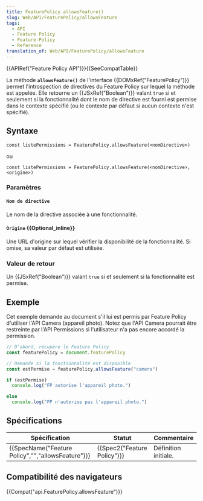 ```yaml
---
title: FeaturePolicy.allowsFeature()
slug: Web/API/FeaturePolicy/allowsFeature
tags:
  - API
  - Feature Policy
  - Feature-Policy
  - Reference
translation_of: Web/API/FeaturePolicy/allowsFeature
---
```

{{APIRef("Feature Policy API")}}{{SeeCompatTable}}

La méthode **`allowsFeature()`** de l'interface {{DOMxRef("FeaturePolicy")}} permet l'introspection de directives du Feature Policy sur lequel la méthode est appelée. Elle retourne un {{JSxRef("Boolean")}} valant `true` si et seulement si la fonctionnalité dont le nom de directive est fourni est permise dans le contexte spécifié (ou le contexte par défaut si aucun contexte n'est spécifié).

## Syntaxe

    const listePermissions = FeaturePolicy.allowsFeature(<nomDirective>)

ou

    const listePermissions = FeaturePolicy.allowsFeature(<nomDirective>, <origine>)

### Paramètres

#### `Nom de directive`

Le nom de la directive associée à une fonctionnalité.

#### `Origine` {{Optional_inline}}

Une URL d'origine sur lequel vérifier la disponibilité de la fonctionnalité. Si omise, sa valeur par défaut est utilisée.

### Valeur de retour

Un {{JSxRef("Boolean")}} valant `true` si et seulement si la fonctionnalité est permise.

## Exemple

Cet exemple demande au document s'il lui est permis par Feature Policy d'utiliser l'API Camera (appareil photo). Notez que l'API Camera pourrait être restreinte par l'API Permissions si l'utilisateur n'a pas encore accordé la permission.

```js
// D'abord, récupère le Feature Policy
const featurePolicy = document.featurePolicy

// Demande si la fonctionnalité est disponible
const estPermise = featurePolicy.allowsFeature("camera")

if (estPermise)
  console.log("FP autorise l'appareil photo.")

else
  console.log("FP n'autorise pas l'appareil photo.")
```

## Spécifications

| Spécification                                                    | Statut                               | Commentaire          |
| ---------------------------------------------------------------- | ------------------------------------ | -------------------- |
| {{SpecName("Feature Policy","","allowsFeature")}} | {{Spec2("Feature Policy")}} | Définition initiale. |

## Compatibilité des navigateurs

{{Compat("api.FeaturePolicy.allowsFeature")}}
